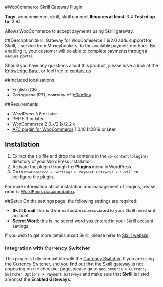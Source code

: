 #WooCommerce Skrill Gateway Plugin

**Tags**: woocommerce, skrill, skrill connect
**Requires at least**: 3.4
**Tested up to**: 3.9.1

Allows WooCommerce to accept payments using Skrill gateway.

##Description
Skrill Gateway for WooCommerce 1.6/2.0 adds support for Skrill, a service from Moneybookers, to the available payment methods. By enabling it, your customer will be able to complete payments through a secure portal.

Should you have any questions about this product, please have a look at the [Knowledge Base](https://aelia.freshdesk.com/support/solutions), or feel free to [contact us](http://aelia.co/contact/).

##Included localisations
* English (GB)
* Portoguese (PT), courtesy of [jpBenfica](http://www.loja77.com/).

##Requirements
* WordPress 3.6 or later
* PHP 5.3 or later
* WooCommerce 2.0.x/2.1x/2.2.x
* [AFC plugin for WooCommerce](http://aelia.co/downloads/wc-aelia-foundation-classes.zip) 1.0.10.140819 or later.

Installation
---
1. Extract the zip file and drop the contents in the ```wp-content/plugins/``` directory of your WordPress installation.
2. Activate the plugin through the **Plugins** menu in WordPress.
3. Go to ```WooCommerce > Settings > Payment Gateways > Skrill``` to configure the plugin.

For more information about installation and management of plugins, please refer to [WordPress documentation](http://codex.wordpress.org/Managing_Plugins#Installing_Plugins).

##Setup
On the settings page, the following settings are required:

* **Skrill Email**: this is the email address associated to your Skrill merchant account.
* **Secret Word**: this is the secret word you entered in your Skrill account settings.

If you wish to get more details about Skrill, please refer to [Skrill website](http://www.skrill.com/).

### Integration with Currency Switcher
This plugin is fully compatible with the [Currency Switcher](aelia.co/shop/currency-switcher-woocommerce/). If you are using the Currency Switcher, and you find out that the Skrill gateway is not appearing on the checkout page, please go to ```WooCommerce > Currency Switcher Options > Payment Gateways``` and make sure that **Skrill** is listed amongst the **Enabled Gateways**.
